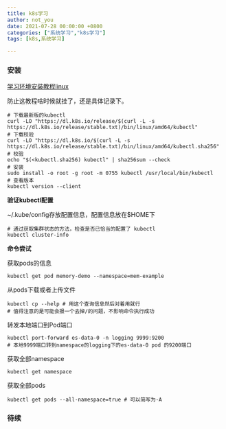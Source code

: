 ```yaml
---
title: k8s学习
author: not_you
date: 2021-07-28 00:00:00 +0800
categories: ["系统学习","k8s学习"]
tags: [k8s,系统学习]

---
```


### 安装

[学习环境安装教程linux](https://kubernetes.io/zh/docs/tasks/tools/install-kubectl-linux/)

防止这教程啥时候就挂了，还是具体记录下。

``` shell
# 下载最新版的kubectl
curl -LO "https://dl.k8s.io/release/$(curl -L -s https://dl.k8s.io/release/stable.txt)/bin/linux/amd64/kubectl"
# 下载校验
curl -LO "https://dl.k8s.io/$(curl -L -s https://dl.k8s.io/release/stable.txt)/bin/linux/amd64/kubectl.sha256"
# 校验
echo "$(<kubectl.sha256) kubectl" | sha256sum --check
# 安装
sudo install -o root -g root -m 0755 kubectl /usr/local/bin/kubectl
# 查看版本
kubectl version --client
```

**验证kubectl配置**

~/.kube/config存放配置信息，配置信息放在$HOME下

``` shell
# 通过获取集群状态的方法，检查是否已恰当的配置了 kubectl
kubectl cluster-info
```

**命令尝试**

获取pods的信息

```shell
kubectl get pod memory-demo --namespace=mem-example
```

从pods下载或者上传文件

```shell
kubectl cp --help # 用这个查询信息然后对着用就行
# 值得注意的是可能会报一个去掉/的问题，不影响命令执行成功
```

转发本地端口到Pod端口

```shell
kubectl port-forward es-data-0 -n logging 9999:9200
# 本地9999端口转到namespace的logging下的es-data-0 pod 的9200端口
```



获取全部namespace

```shell
kubectl get namespace
```

获取全部pods

```shell
kubectl get pods --all-namespace=true # 可以简写为-A
```









### 待续
